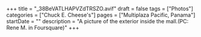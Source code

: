 +++
title = "_38BeVATLHAPVZdTRSZO.avif"
draft = false
tags = ["Photos"]
categories = ["Chuck E. Cheese's"]
pages = ["Multiplaza Pacific, Panama"]
startDate = ""
description = "A picture of the exterior inside the mall.(PC: Rene M. in Foursquare)"
+++
